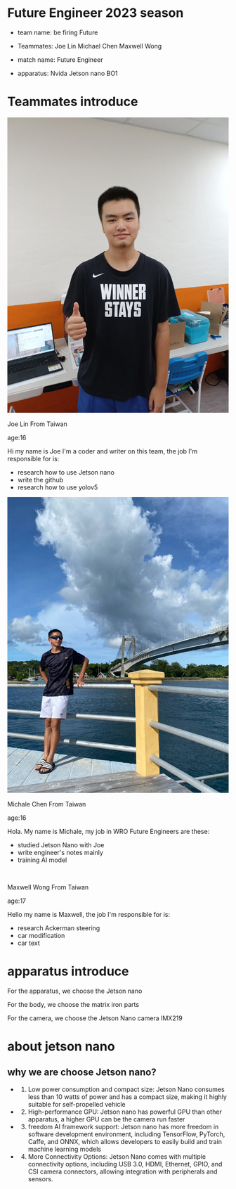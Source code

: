 # **Future Engineer 2023 season**

* team name: be firing Future


* Teammates: Joe Lin  Michael Chen Maxwell Wong


* match name: Future Engineer


* apparatus: Nvida Jetson nano BO1

# Teammates introduce

![](https://github.com/katakusan/image/blob/master/image/IMG20230724231254.jpg)

Joe Lin From Taiwan

age:16

Hi my name is Joe I'm a coder and writer on this team, the job I'm responsible for is:

* research how to use Jetson nano 
* write the github 
* research how to use yolov5

![](https://github.com/katakusan/image/blob/master/image/1690213362682.jpg)

Michale Chen From Taiwan

age:16

Hola. My name is Michale, my job in WRO Future Engineers are these: 

* studied Jetson Nano with Joe 
* write engineer's notes mainly 
* training AI model

![]()

Maxwell Wong From Taiwan

age:17

Hello my name is Maxwell, the job I'm responsible for is:

* research Ackerman steering
* car modification
* car text



# apparatus introduce
For the apparatus, we choose the Jetson nano

For the body, we choose the matrix iron parts

For the camera, we choose the Jetson Nano camera IMX219



# **about jetson nano**
## why we are choose Jetson nano? 

* 1. Low power consumption and compact size: Jetson Nano consumes less than 10 watts of power and has a compact size, making it highly suitable for self-propelled vehicle

* 2. High-performance GPU: Jetson nano has powerful GPU than other apparatus, a higher GPU can be the camera run faster

* 3. freedom AI framework support: Jetson nano has more freedom in software development environment, including TensorFlow, PyTorch, Caffe, and ONNX, which allows developers to easily build and train machine learning models

* 4. More Connectivity Options: Jetson Nano comes with multiple connectivity options, including USB 3.0, HDMI, Ethernet, GPIO, and CSI camera connectors, allowing integration with peripherals and sensors.





